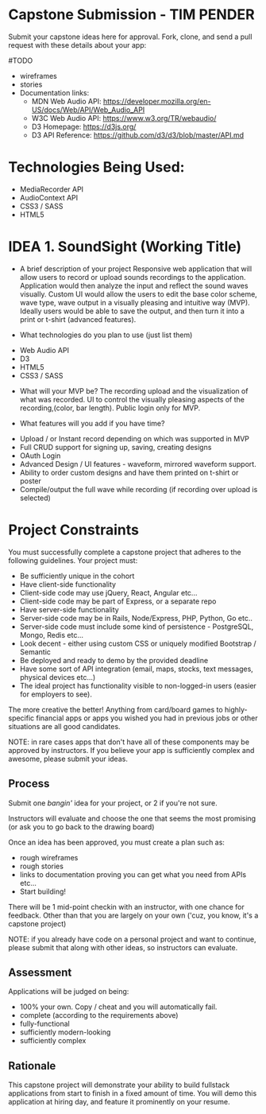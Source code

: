 # Capstone Submission - TIM PENDER
Submit your capstone ideas here for approval. Fork, clone, and send a pull request with these details about your app:

#TODO
- wireframes
- stories
- Documentation links:
  - MDN Web Audio API: https://developer.mozilla.org/en-US/docs/Web/API/Web_Audio_API
  - W3C Web Audio API: https://www.w3.org/TR/webaudio/
  - D3 Homepage: https://d3js.org/
  - D3 API Reference: https://github.com/d3/d3/blob/master/API.md


# Technologies Being Used:
- MediaRecorder API
- AudioContext API
- CSS3 / SASS
- HTML5

# IDEA 1. SoundSight (Working Title)
* A brief description of your project
Responsive web application that will allow users to record or upload sounds recordings to the application.  Application would then analyze the input and reflect the sound waves visually.  Custom UI would allow the users to edit the base color scheme, wave type, wave output in a visually pleasing and intuitive way (MVP).  Ideally users would be able to save the output, and then turn it into a print or t-shirt (advanced features).  

* What technologies do you plan to use (just list them)
- Web Audio API
- D3
- HTML5
- CSS3 / SASS

* What will your MVP be?
The recording upload and the visualization of what was recorded.  UI to control the visually pleasing aspects of the recording,(color, bar length). Public login only for MVP.

* What features will you add if you have time?
- Upload / or Instant record depending on which was supported in MVP
- Full CRUD support for signing up, saving, creating designs
- OAuth Login
- Advanced Design / UI features - waveform, mirrored waveform support.
- Ability to order custom designs and have them printed on t-shirt or poster
- Compile/output the full wave while recording (if recording over upload is selected)



# Project Constraints
You must successfully complete a capstone project that adheres to the following guidelines. Your project must:

* Be sufficiently unique in the cohort
* Have client-side functionality
* Client-side code may use jQuery, React, Angular etc...
* Client-side code may be part of Express, or a separate repo
* Have server-side functionality
* Server-side code may be in Rails, Node/Express, PHP, Python, Go etc..
* Server-side code must include some kind of persistence - PostgreSQL, Mongo, Redis etc...
* Look decent - either using custom CSS or uniquely modified Bootstrap / Semantic
* Be deployed and ready to demo by the provided deadline
* Have some sort of API integration (email, maps, stocks, text messages, physical devices etc...)
* The ideal project has functionality visible to non-logged-in users (easier for employers to see).

The more creative the better! Anything from card/board games to highly-specific financial apps or apps you wished you had in previous jobs or other situations are all good candidates.

NOTE: in rare cases apps that don't have all of these components may be approved by instructors. If you believe your app is sufficiently complex and awesome, please submit your ideas.

## Process
Submit one _bangin'_ idea for your project, or 2 if you're not sure.

Instructors will evaluate and choose the one that seems the most promising (or ask you to go back to the drawing board)

Once an idea has been approved, you must create a plan such as:
* rough wireframes
* rough stories
* links to documentation proving you can get what you need from APIs etc...
* Start building!

There will be 1 mid-point checkin with an instructor, with one chance for feedback. Other than that you are largely on your own ('cuz, you know, it's a capstone project)

NOTE: if you already have code on a personal project and want to continue, please submit that along with other ideas, so instructors can evaluate.

## Assessment

Applications will be judged on being:

* 100% your own. Copy / cheat and you will automatically fail.
* complete (according to the requirements above)
* fully-functional
* sufficiently modern-looking
* sufficiently complex

## Rationale

This capstone project will demonstrate your ability to build fullstack applications from start to finish in a fixed amount of time. You will demo this application at hiring day, and feature it prominently on your resume.
